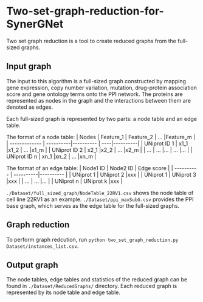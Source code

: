 # Two-set-graph-reduction-for-SynerGNet
Two set graph reduction is a tool to create reduced graphs from the full-sized graphs.
## Input graph
The input to this algorithm is a full-sized graph constructed by mapping gene expression, copy number variation, mutation, drug-protein association score and gene ontology terms onto the PPI network. The proteins are represented as nodes in the graph and the interactions between them are denoted as edges.

Each full-sized graph is represented by two parts: a node table and an edge table. 

The format of a node table:
| Nodes         | Feature_1 | Feature_2 | ... |Feature_m |
| ------------- | ----------|---------- | ----|----------|
| UNiprot ID 1  | x1_1      |x1_2       | ... |x1_m      |
| UNiprot ID 2  | x2_1      |x2_2       | ... |x2_m      |
| ...           | ...       |...        | ... |...       |
| UNiprot ID n  | xn_1      |xn_2       | ... |xn_m      |

The format of an edge table:
| Node1 ID   | Node2 ID  | Edge score | 
| ---------- | ----------|----------  | 
| UNiprot 1  | UNiprot 2 |xxx         | 
| UNiprot 1  | UNiprot 3 |xxx         | 
| ...        | ...       |...         | 
| UNiprot n  | UNiprot k |xxx         |

```./Dataset/full_sized_graph/NodeTable_22RV1.csv``` shows the node table of cell line 22RV1 as an example. ```./Dataset/ppi_maxSubG.csv``` provides the PPI base graph, which serves as the edge table for the full-sized graphs.
## Graph reduction
To perform graph redcution, run ```python two_set_graph_reduction.py Dataset/instances_list.csv```. 
## Output graph
The node tables, edge tables and statistics of the reduced graph can be found in ```./Dataset/ReducedGraphs/``` directory. Each reduced graph is represented by its node table and edge table. 




